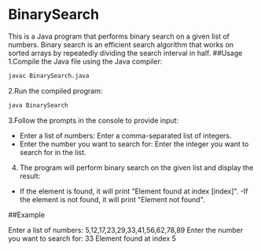 # BinarySearch

This is a Java program that performs binary search on a given list of numbers. Binary search is an efficient search algorithm that works on sorted arrays by repeatedly dividing the search interval in half.
##Usage
1.Compile the Java file using the Java compiler:
```bash
javac BinarySearch.java
```
2.Run the compiled program:
```bash
java BinarySearch
```
3.Follow the prompts in the console to provide input:
- Enter a list of numbers: Enter a comma-separated list of integers.
- Enter the number you want to search for: Enter the integer you want to search for in the list.
4. The program will perform binary search on the given list and display the result:
- If the element is found, it will print "Element found at index [index]".
-If the element is not found, it will print "Element not found".

##Example

Enter a list of numbers: 5,12,17,23,29,33,41,56,62,78,89
Enter the number you want to search for: 33
Element found at index 5

